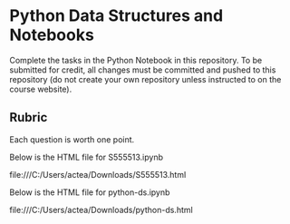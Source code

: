 # Python Data Structures and Notebooks

Complete the tasks in the Python Notebook in this repository.
To be submitted for credit, all changes must be committed and pushed to this repository (do not create your own repository unless instructed to on the course website).

## Rubric

Each question is worth one point.

Below is the HTML file for S555513.ipynb

file:///C:/Users/actea/Downloads/S555513.html

Below is the HTML file for python-ds.ipynb

file:///C:/Users/actea/Downloads/python-ds.html
